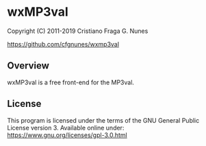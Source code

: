 # wxMP3val

Copyright (C) 2011-2019 Cristiano Fraga G. Nunes

<https://github.com/cfgnunes/wxmp3val>

## Overview

wxMP3val is a free front-end for the MP3val.

## License

This program is licensed under the terms
of the GNU General Public License version 3.
Available online under:
<https://www.gnu.org/licenses/gpl-3.0.html>
